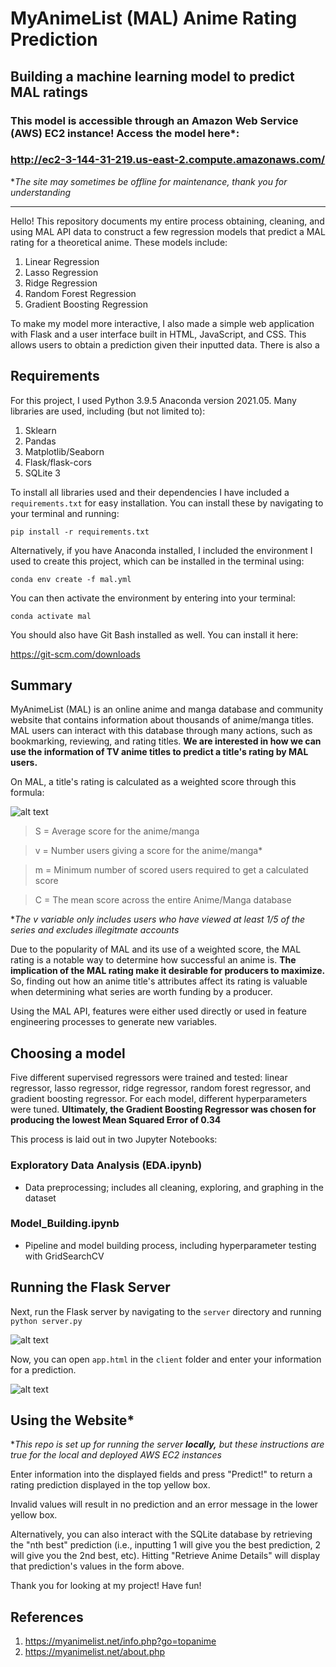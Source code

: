 # MyAnimeList (MAL) Anime Rating Prediction
## **Building a machine learning model to predict MAL ratings**

### This model is accessible through an Amazon Web Service (AWS) EC2 instance! Access the model here*: 

### http://ec2-3-144-31-219.us-east-2.compute.amazonaws.com/

**The site may sometimes be offline for maintenance, thank you for understanding*

-----------------------------------------------------------------------------

Hello! This repository documents my entire process obtaining, cleaning, and using MAL API data to construct a few regression models that predict a MAL rating for a theoretical anime. These models include:

1. Linear Regression
2. Lasso Regression
3. Ridge Regression
4. Random Forest Regression
5. Gradient Boosting Regression

To make my model more interactive, I also made a simple web application with Flask and a user interface built in HTML, JavaScript, and CSS. This allows users to obtain a prediction given their inputted data. There is also a 

## **Requirements**
For this project, I used Python 3.9.5 Anaconda version 2021.05. Many libraries are used, including (but not limited to):
1. Sklearn
2. Pandas
3. Matplotlib/Seaborn
4. Flask/flask-cors
5. SQLite 3

To install all libraries used and their dependencies I have included a ```requirements.txt``` for easy installation. You can install these by navigating to your terminal and running:

```pip install -r requirements.txt```

Alternatively, if you have Anaconda installed, I included the environment I used to create this project, which can be installed in the terminal using:

```conda env create -f mal.yml```

You can then activate the environment by entering into your terminal:

```conda activate mal```

You should also have Git Bash installed as well. You can install it here:

https://git-scm.com/downloads

## **Summary**

MyAnimeList (MAL) is an online anime and manga database and community website that contains information about thousands of anime/manga titles. MAL users can interact with this database through many actions, such as bookmarking, reviewing, and rating titles. **We are interested in how we can use the information of TV anime titles to predict a title's rating by MAL users.** 

On MAL, a title's rating is calculated as a weighted score through this formula:

![alt text](/readme_pictures/equation.png "MAL Weighted Score Formula")

> S = Average score for the anime/manga

> v = Number users giving a score for the anime/manga*

> m = Minimum number of scored users required to get a calculated score

> C = The mean score across the entire Anime/Manga database 

**The v variable only includes users who have viewed at least 1/5 of the series and excludes illegitmate accounts*

Due to the popularity of MAL and its use of a weighted score, the MAL rating is a notable way to determine how successful an anime is. **The implication of the MAL rating make it desirable for producers to maximize.** So, finding out how an anime title's attributes affect its rating is valuable when determining what series are worth funding by a producer.

Using the MAL API, features were either used directly or used in feature engineering processes to generate new variables. 

## **Choosing a model**
Five different supervised regressors were trained and tested: linear regressor, lasso regressor, ridge regressor, random forest regressor, and gradient boosting regressor. For each model, different hyperparameters were tuned. **Ultimately, the Gradient Boosting Regressor was chosen for producing the lowest Mean Squared Error of 0.34**

This process is laid out in two Jupyter Notebooks:

### Exploratory Data Analysis (EDA.ipynb)
- Data preprocessing; includes all cleaning, exploring, and graphing in the dataset

### Model_Building.ipynb
- Pipeline and model building process, including hyperparameter testing with GridSearchCV

## **Running the Flask Server**

Next, run the Flask server by navigating to the ```server``` directory and running ```python server.py```

![alt text](/readme_pictures/flask.png "Starting the Flask server in Git Bash")

Now, you can open ```app.html``` in the ```client``` folder and enter your information for a prediction.

![alt text](/readme_pictures/website.png "Preview of the website, server/app.html")

## Using the Website*

**This repo is set up for running the server **locally,** but these instructions are true for the local and deployed AWS EC2 instances*

Enter information into the displayed fields and press "Predict!" to return a rating prediction displayed in the top yellow box.

Invalid values will result in no prediction and an error message in the lower yellow box.

Alternatively, you can also interact with the SQLite database by retrieving the "nth best" prediction (i.e., inputting 1 will give you the best prediction, 2 will give you the 2nd best, etc). Hitting "Retrieve Anime Details" will display that prediction's values in the form above.

Thank you for looking at my project! Have fun!

## References

1. https://myanimelist.net/info.php?go=topanime
2. https://myanimelist.net/about.php
